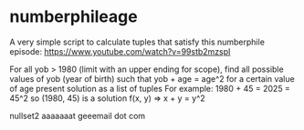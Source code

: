 # numberphileage
A very simple script to calculate tuples that satisfy this numberphile episode: https://www.youtube.com/watch?v=99stb2mzspI

For all yob > 1980 (limit with an upper ending for scope), find all possible values of yob (year of birth)
such that yob + age = age^2 for a certain value of age
present solution as a list of tuples
For example: 1980 + 45 = 2025 = 45^2
so (1980, 45) is a solution
f(x, y) => x + y = y^2

nullset2 aaaaaaat geeemail dot com
